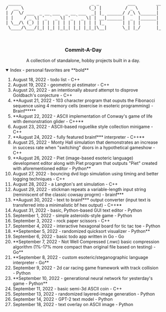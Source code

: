 <br />
<p align="center">
<pre>
 _____                           _ _           ___        ______            
/  __ \                         (_) |         / _ \       |  _  \           
| /  \/ ___  _ __ ___  _ __ ___  _| |_ ______/ /_\ \______| | | |__ _ _   _ 
| |    / _ \| '_ ` _ \| '_ ` _ \| | __|______|  _  |______| | | / _` | | | |
| \__/\ (_) | | | | | | | | | | | | |_       | | | |      | |/ / (_| | |_| |
 \____/\___/|_| |_| |_|_| |_| |_|_|\__|      \_| |_/      |___/ \__,_|\__, |
                                                                       __/ |
                                                                       |___/        
</pre>
<h3 align="center">Commit-A-Day</h3>

  <p align="center">
    A collection of standalone, hobby projects built in a day.
  </p>
</p>


<details open="open">
  <summary>Index - personal favorites are **bold**</summary>
  <ol>
    <li><a>August 18, 2022 - todo list - C++</a></li>
    <li><a>August 19, 2022 - geometric pi estimator - C++</a></li>
    <li><a>August 20, 2022 - an intentionally absurd attempt to disprove Goldbach's conjecture - C++</a></li>
    <li><a>**August 21, 2022 - 103 character program that ouputs the Fibonacci sequence using 4 memory cells (exercise in esoteric programming) - Brainf*****</a></li>
    <li><a>**August 22, 2022 - ASCII implementation of Conway's game of life with demonstration glider - C++**</a></li>
    <li><a>August 23, 2022 - ASCII-based roguelike style collection minigame - C++</a></li>
    <li><a>**August 24, 2022 - fully featured brainf*** interpreter - C++**</a></li>
    <li><a>August 25, 2022 - Monty Hall simulation that demonstrates an increase in success rate when "switching" doors in a hypothetical gameshow - C++</a></li>
    <li><a>**August 26, 2022 - Piet (image-based esoteric language) development editor along with Piet program that outputs "Piet" created with aforementioned editor - Python**</a></li>
    <li><a>August 27, 2022 - bouncing dvd logo simulation using timing and better logging techniques - C++</a></li>
    <li><a>August 28, 2022 - a Langton's ant simulation - C++</a></li>
    <li><a>August 29, 2022 - stickman repeats a variable-length input string (reminiscent of the classic cowsay progrm) - brainf***</a></li>
    <li><a>**August 30, 2022 - text to brainf*** output converter (input text is transferred into a minimalistic bf hex output) - C++**</a></li>
    <li><a>August 31, 2022 - basic, Python-based GUI text editor - Python</a></li>
    <li><a>September 1, 2022 - simple asteroids-style game - Python</a></li>
    <li><a>September 3, 2022 - rock paper scissors - C++</a></li>
    <li><a>September 4, 2022 - interactive hexagonal board for tic tac toe - Python</a></li>
    <li><a>**September 5, 2022 - randomized quicksort visualizer - Python**</a></li>
    <li><a>September 6, 2022 - basic todo app written in Go - Go</a></li>
    <li><a>**September 7, 2022 - Not Well Compressed (.nwc) basic compression algorithm (1%-17% more compact than original file based on testing) - Go**</a></li>
    <li><a>**September 8, 2022 - custom esoteric/steganographic language interpreter - Go**</a></li>
    <li><a>September 9, 2022 - 2d car racing game framework with track collision - Python</a></li>
    <li><a>**September 10, 2022 - generational neural network for yesterday's game - Python**</a></li>
    <li><a>September 11, 2022 - basic semi-3d ASCII coin - C++</a></li>
    <li><a>September 13, 2022 - randomized layered-image generation - Python</a></li>
    <li><a>September 14, 2022 - GPT-2 text model - Python</a></li>
    <li><a>September 18, 2022 - text overlay on ASCII image - Python</a></li>

  </ol>
</details>